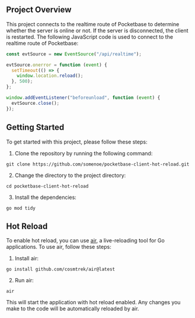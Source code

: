 ## Project Overview

This project connects to the realtime route of Pocketbase to determine whether the server is online or not. If the server is disconnected, the client is restarted. The following JavaScript code is used to connect to the realtime route of Pocketbase:

``` javascript
const evtSource = new EventSource("/api/realtime");

evtSource.onerror = function (event) {
  setTimeout(() => {
    window.location.reload();
  }, 500);
};

window.addEventListener("beforeunload", function (event) {
  evtSource.close();
});
```

## Getting Started

To get started with this project, please follow these steps:

1. Clone the repository by running the following command:

``` shell
git clone https://github.com/somenoe/pocketbase-client-hot-reload.git
```

2. Change the directory to the project directory:

``` shell
cd pocketbase-client-hot-reload
```

3. Install the dependencies:

``` shell 
go mod tidy
``` 

## Hot Reload

To enable hot reload, you can use [air](https://github.com/cosmtrek/air), a live-reloading tool for Go applications. To use air, follow these steps:

1. Install air:

``` shell
go install github.com/cosmtrek/air@latest
```

2. Run air:

``` shell
air
```

This will start the application with hot reload enabled. Any changes you make to the code will be automatically reloaded by air.